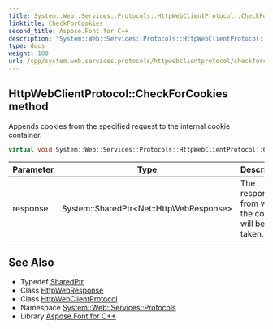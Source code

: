 ```yaml
---
title: System::Web::Services::Protocols::HttpWebClientProtocol::CheckForCookies method
linktitle: CheckForCookies
second_title: Aspose.Font for C++
description: 'System::Web::Services::Protocols::HttpWebClientProtocol::CheckForCookies method. Appends cookies from the specified request to the internal cookie container in C++.'
type: docs
weight: 100
url: /cpp/system.web.services.protocols/httpwebclientprotocol/checkforcookies/
---
```

## HttpWebClientProtocol::CheckForCookies method


Appends cookies from the specified request to the internal cookie container.

```cpp
virtual void System::Web::Services::Protocols::HttpWebClientProtocol::CheckForCookies(System::SharedPtr<Net::HttpWebResponse> response)
```


| Parameter | Type | Description |
| --- | --- | --- |
| response | System::SharedPtr\<Net::HttpWebResponse\> | The response from which the cookies will be taken. |

## See Also

* Typedef [SharedPtr](../../../system/sharedptr/)
* Class [HttpWebResponse](../../../system.net/httpwebresponse/)
* Class [HttpWebClientProtocol](../)
* Namespace [System::Web::Services::Protocols](../../)
* Library [Aspose.Font for C++](../../../)

